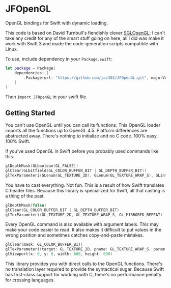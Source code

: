 # JFOpenGL

OpenGL bindings for Swift with dynamic loading.

This code is based on David Turnbull's fiendishly clever [SGLOpenGL](https://github.com/SwiftGL/OpenGL); I can't take any credit for any of the smart stuff going on here, all I did was make it work with Swift 3 and made the code-generation scripts compatible with Linux.

To use, include dependency in your `Package.swift`:
```swift
let package = Package(
    dependencies: [
        .Package(url: "https://github.com/jaz303/JFOpenGL.git", majorVersion: 3)
    ]
)
```
Then `import JFOpenGL` in your swift file.

## Getting Started

You can't use OpenGL until you can call its functions. This OpenGL loader
imports all the functions up to OpenGL 4.5. Platform differences are abstracted
away. There's nothing to initialize and no C code. 100% easy. 100% Swift.

If you've used OpenGL in Swift before you probably used commands like this.
```swift
glDepthMask(GLboolean(GL_FALSE))
glClear(GLbitfield(GL_COLOR_BUFFER_BIT | GL_DEPTH_BUFFER_BIT))
glTexParameteri(GLenum(GL_TEXTURE_2D), GLenum(GL_TEXTURE_WRAP_S), GLint(GL_MIRRORED_REPEAT))
```
You have to cast everything. Not fun. This is a result of how Swift translates C header files.
Because this library is specialized for Swift, all that casting is a thing of the past.
```swift
glDepthMask(false)
glClear(GL_COLOR_BUFFER_BIT | GL_DEPTH_BUFFER_BIT)
glTexParameteri(GL_TEXTURE_2D, GL_TEXTURE_WRAP_S, GL_MIRRORED_REPEAT)
```
Every OpenGL command is also available with argument labels. This may make your
code easier to read. It also makes it difficult to put values in the wrong
position and sometimes catches copy-and-paste mistakes.
```swift
glClear(mask: GL_COLOR_BUFFER_BIT)
glTexParameteri(target: GL_TEXTURE_2D, pname: GL_TEXTURE_WRAP_S, param: GL_MIRRORED_REPEAT)
glViewport(x: 0, y: 0, width: 800, height: 600)
```

This library provides you with direct calls to the OpenGL functions. There's
no translation layer required to provide the syntactical sugar. Because Swift has first-class
support for working with C, there's no performance penalty for crossing languages.
